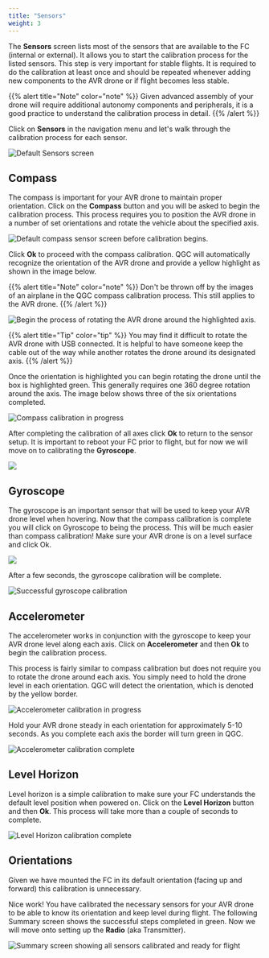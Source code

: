 ```yaml
---
title: "Sensors"
weight: 3
---
```


The **Sensors** screen lists most of the sensors that are available to the FC (internal
or external). It allows you to start the calibration process for the listed sensors.
This step is very important for stable flights. It is required to do the calibration at
least once and should be repeated whenever adding new components to the AVR drone or if
flight becomes less stable.

{{% alert title="Note" color="note" %}} Given advanced assembly of your drone will
require additional autonomy components and peripherals, it is a good practice to
understand the calibration process in detail. {{% /alert %}}

Click on **Sensors** in the navigation menu and let's walk through the calibration
process for each sensor.

![Default Sensors screen](sensors_setup.png)

## Compass

The compass is important for your AVR drone to maintain proper orientation. Click on the
**Compass** button and you will be asked to begin the calibration process. This process
requires you to position the AVR drone in a number of set orientations and rotate the
vehicle about the specified axis.

![Default compass sensor screen before calibration begins.](qgc_sensor_compass.png)

Click **Ok** to proceed with the compass calibration. QGC will automatically recognize
the orientation of the AVR drone and provide a yellow highlight as shown in the image
below.

{{% alert title="Note" color="note" %}} Don't be thrown off by the images of an airplane
in the QGC compass calibration process. This still applies to the AVR drone.
{{% /alert %}}

![Begin the process of rotating the AVR drone around the highlighted axis.](qgc_compass_progress.png)

{{% alert title="Tip" color="tip" %}} You may find it difficult to rotate the AVR drone
with USB connected. It is helpful to have someone keep the cable out of the way while
another rotates the drone around its designated axis. {{% /alert %}}

Once the orientation is highlighted you can begin rotating the drone until the box is
highlighted green. This generally requires one 360 degree rotation around the axis. The
image below shows three of the six orientations completed.

![Compass calibration in progress](qgc_compass_in_progress.png)

After completing the calibration of all axes click **Ok** to return to the sensor setup.
It is important to reboot your FC prior to flight, but for now we will move on to
calibrating the **Gyroscope**.

![](qgc_compass_complete.png)

## Gyroscope

The gyroscope is an important sensor that will be used to keep your AVR drone level when
hovering. Now that the compass calibration is complete you will click on Gyroscope to
being the process. This will be much easier than compass calibration! Make sure your AVR
drone is on a level surface and click Ok.

![](qgc_gyro_setup.png)

After a few seconds, the gyroscope calibration will be complete.

![Successful gyroscope calibration](qgc_gyro_complete.png)

## Accelerometer

The accelerometer works in conjunction with the gyroscope to keep your AVR drone level
along each axis. Click on **Accelerometer** and then **Ok** to begin the calibration
process.

This process is fairly similar to compass calibration but does not require you to rotate
the drone around each axis. You simply need to hold the drone level in each orientation.
QGC will detect the orientation, which is denoted by the yellow border.

![Accelerometer calibration in progress](accelerometer_in_progress.png)

Hold your AVR drone steady in each orientation for approximately 5-10 seconds. As you
complete each axis the border will turn green in QGC.

![Accelerometer calibration complete](accelerometer_complete.png)

## Level Horizon

Level horizon is a simple calibration to make sure your FC understands the default level
position when powered on. Click on the **Level Horizon** button and then **Ok**. This
process will take more than a couple of seconds to complete.

![Level Horizon calibration complete](level_horizon.png)

## Orientations

Given we have mounted the FC in its default orientation (facing up and forward) this
calibration is unnecessary.

Nice work! You have calibrated the necessary sensors for your AVR drone to be able to
know its orientation and keep level during flight. The following Summary screen shows
the successful steps completed in green. Now we will move onto setting up the **Radio**
(aka Transmitter).

![Summary screen showing all sensors calibrated and ready for flight](qgc_sensors_complete.png)
